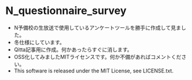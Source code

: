 # N_questionnaire_survey
- N予備校の生放送で使用しているアンケートツールを勝手に作成して見ました。
- 冬仕様にしています。
- Qitta記事用に作成。何かあったらすぐに消します。
- OSS化してみましたMITライセンスです。何か不備があればコメントください。
- This software is released under the MIT License, see LICENSE.txt.

